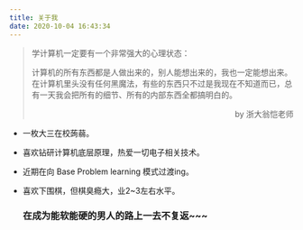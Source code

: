 ```yaml
---
title: 关于我
date: 2020-10-04 16:43:34
---
```


>学计算机一定要有一个非常强大的心理状态：
>
>计算机的所有东西都是人做出来的，别人能想出来的，我也一定能想出来。在计算机里头没有任何黑魔法，有些的东西只不过是我现在不知道而已，总有一天我会把所有的细节、所有的内部东西全都搞明白的。
>
><p align="right"> by 浙大翁恺老师</p>							

- 一枚大三在校蒟蒻。

- 喜欢钻研计算机底层原理，热爱一切电子相关技术。

- 近期在向 Base Problem learning 模式过渡ing。

- 喜欢下围棋，但棋臭瘾大，业2~3左右水平。

  ### 在成为能软能硬的男人的路上一去不复返~~~